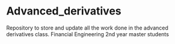 # Advanced_derivatives
Repository to store and update all the work done in the advanced derivatives class. Financial Engineering 2nd year master students
